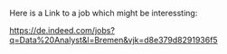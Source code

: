 Here is a Link to a job which might be interessting:

  https://de.indeed.com/jobs?q=Data%20Analyst&l=Bremen&vjk=d8e379d8291936f5
  
  
  

